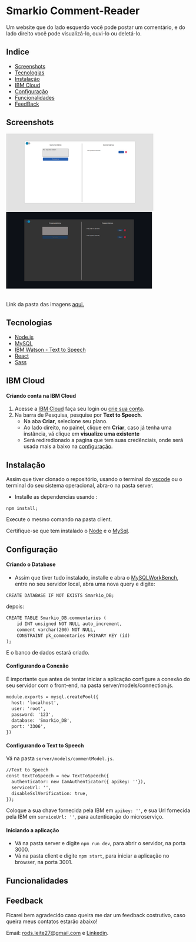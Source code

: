 # Smarkio Comment-Reader
Um website que do lado esquerdo você pode postar um comentário, e do lado direito você pode visualizá-lo, ouvi-lo ou deletá-lo.

## Indice
* [Screenshots](#screenshots)
* [Tecnologias](#tecnologias)
* [Instalação](#instalação)
* [IBM Cloud](#ibm-cloud)
* [Configuração](#configuração)
* [Funcionalidades](#funcionalidades)
* [FeedBack](#so)

## Screenshots

<img src="client/public/images/app-image-1.png" width="400" />

<img src="client/public/images/app-image-2.png" width="400" />

<br>Link da pasta das imagens <a href="https://github.com/Rods27/smarkio-page/tree/main/client/public">aqui.</a>


## Tecnologias
<ul>
  <li><a href="https://nodejs.org/en/">Node.js</a></li>
  <li><a href="https://www.mysql.com/">MySQL</a></li>
  <li><a href="https://www.ibm.com/br-pt/cloud/watson-text-to-speech">IBM Watson - Text to Speech</a></li>
  <li><a href="https://reactjs.org">React</a></li>
  <li><a href="https://sass-lang.com/">Sass</a></li>
</ul>

## IBM Cloud
#### Criando conta na IBM Cloud
1. Acesse a [IBM Cloud](https://cloud.ibm.com/login) faça seu login ou [crie sua conta](https://cloud.ibm.com/registration).
2. Na barra de Pesquisa, pesquise por **Text to Speech**.
	- Na aba **Criar**, selecione seu plano.
	- Ao lado direito, no painel, clique em **Criar**, caso já tenha uma instância, vá clique em **visualize uma existente**
	- Será rediredionado a pagina que tem suas credênciais, onde será usada mais a baixo na [configuração](#configurando-o-text-to-speech).

## Instalação
Assim que tiver clonado o repositório, usando o terminal do [vscode](https://code.visualstudio.com/) ou o terminal do seu sistema operacional, abra-o na pasta server.
- Installe as dependencias usando :
```
npm install;
```
Execute o mesmo comando na pasta client.

Certifique-se que tem instalado o [Node](#tecnologias) e o [MySql](#tecnologias).

## Configuração

#### Criando o Database
- Assim que tiver tudo instalado, installe e abra o [MySQLWorkBench](https://www.mysql.com/products/workbench/), entre no seu servidor local, abra uma nova query e digite: 
```
CREATE DATABASE IF NOT EXISTS Smarkio_DB;
```
depois:
```
CREATE TABLE Smarkio_DB.commentaries (
	id INT unsigned NOT NULL auto_increment,
    comment varchar(200) NOT NULL,
    CONSTRAINT pk_commentaries PRIMARY KEY (id)
);
```
E o banco de dados estará criado.

#### Configurando a Conexão
É importante que antes de tentar iniciar a aplicação configure a conexão do seu servidor com o front-end, na pasta server/models/connection.js.
```
module.exports = mysql.createPool({
  host: 'localhost',
  user: 'root',
  password: '123',
  database: 'Smarkio_DB',
  port: '3306',
})
```
#### Configurando o Text to Speech
Vá na pasta ```server/models/commentModel.js```.
```
//Text to Speech
const textToSpeech = new TextToSpeech({
  authenticator: new IamAuthenticator({ apikey: ''}),
  serviceUrl: '',
  disableSslVerification: true,
});
```
Coloque a sua chave fornecida pela IBM em ```apikey: ''```, e sua Url fornecida pela IBM em ```serviceUrl: ''```, para autenticação do microserviço.

#### Iniciando a aplicação
- Vá na pasta server e digite ```npm run dev```, para abrir o servidor, na porta 3000.
- Vá na pasta client e digite ```npm start```, para iniciar a aplicação no browser, na porta 3001.

## Funcionalidades


## Feedback 

Ficarei bem agradecido caso queira me dar um feedback costrutivo, caso queira meus contatos estarão abaixo!

Email: rods.leite27@gmail.com e <a href="https://linkedin.com/in/rodrigoleite27">Linkedin</a>.

